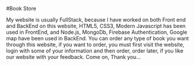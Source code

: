 #Book Store

My website is usually FullStack, because I have worked on both Front end and BackEnd on this website, HTML5, CSS3, Modern Javascript has been used in FrontEnd, and Node.js, MongoDb, Firebase Authentication, Google map have been used in BackEnd. You can order any type of book you want through this website, if you want to order, you must first visit the website, login with some of your information and then order, order later, if you like our website with your feedback. Come on,
Thank you...

